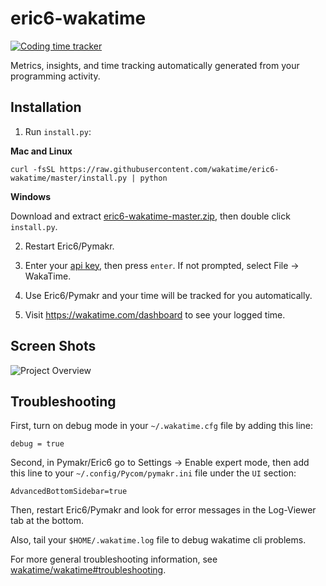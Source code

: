eric6-wakatime
==============

[![Coding time tracker](https://wakatime.com/badge/github/wakatime/eric6-wakatime.svg)](https://wakatime.com/badge/github/wakatime/eric6-wakatime)

Metrics, insights, and time tracking automatically generated from your programming activity.


Installation
------------

1. Run `install.py`:

  **Mac and Linux**

  `curl -fsSL https://raw.githubusercontent.com/wakatime/eric6-wakatime/master/install.py | python`

  **Windows**

  Download and extract [eric6-wakatime-master.zip](https://github.com/wakatime/eric6-wakatime/archive/master.zip), then double click `install.py`.

2. Restart Eric6/Pymakr.

3. Enter your [api key](https://wakatime.com/settings), then press `enter`. If not prompted, select File → WakaTime.

4. Use Eric6/Pymakr and your time will be tracked for you automatically.

5. Visit https://wakatime.com/dashboard to see your logged time.


Screen Shots
------------

![Project Overview](https://wakatime.com/static/img/ScreenShots/Screen-Shot-2016-03-21.png)


Troubleshooting
---------------

First, turn on debug mode in your `~/.wakatime.cfg` file by adding this line:

`debug = true`

Second, in Pymakr/Eric6 go to Settings → Enable expert mode, then add this line to your `~/.config/Pycom/pymakr.ini` file under the `UI` section:

`AdvancedBottomSidebar=true`

Then, restart Eric6/Pymakr and look for error messages in the Log-Viewer tab at the bottom.

Also, tail your `$HOME/.wakatime.log` file to debug wakatime cli problems.

For more general troubleshooting information, see [wakatime/wakatime#troubleshooting](https://github.com/wakatime/wakatime#troubleshooting).
